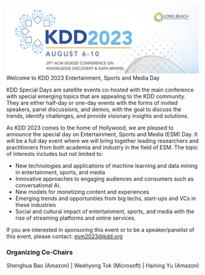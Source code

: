 ![KDD 2023 Header](/images/kdd2023header.png "KDD 2023 Entertainment, Sports and Media Day")
Welcome to KDD 2023 Entertainment, Sports and Media Day

KDD Special Days are satellite events co-hosted with the main conference with special emerging topics that are appealing to the KDD community. They are either half-day or one-day events with the forms of invited speakers, panel discussions, and demos, with the goal to discuss the trends, identify challenges, and provide visionary insights and solutions.

As KDD 2023 comes to the home of Hollywood, we are pleased to announce the special day on Entertainment, Sports and Media (ESM) Day. It will be a full day event where we will bring together leading researchers and practitioners from both academia and industry in the field of ESM. The topic of interests includes but not limited to:

* New technologies and applications of machine learning and data mining in entertainment, sports, and media
* Innovative approaches to engaging audiences and consumers such as conversational AI.
* New models for monetizing content and experiences
* Emerging trends and opportunities from big techs, start-ups and VCs in these industries
* Social and cultural impact of entertainment, sports, and media with the rise of streaming platforms and online services.

If you are interested in sponsoring this event or to be a speaker/panelist of this event, please contact: esm2023@kdd.org

### Organizing Co-Chairs


 Shenghua Bao (Amazon) |  Weehyong Tok (Microsoft) | Haining Yu (Amazon)

